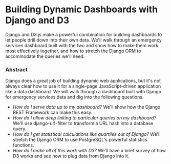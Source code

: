 # Building Dynamic Dashboards with Django and D3

Django and D3.js make a powerful combination for building dashboards to let
people drill down into their own data. We'll walk through an emergency
services dashboard built with the two and show how to make them work most
effectively together, and how to stretch the Django ORM to accommodate the
queries we'll need.

### Abstract

Django does a great job of building dynamic web applications, but it's not
always clear how to use it for a single-page JavaScript-driven application
like a data dashboard. We will walk through a dashboard built with Django for
emergency services data and dig into the following questions.

  * _How do I serve data up to my dashboard?_ We'll show how the Django REST Framework can make this easy.
  * _How do I allow deep linking to particular queries on my dashboard?_ We'll use django-url-filter to transform a URL hash into a database query.
  * _How do I get statistical calculations like quartiles out of Django?_ We'll stretch the Django ORM to use PostgreSQL's powerful statistics functions.
  * _How do I make all of this work with D3?_ We'll have a brief survey of how D3 works and see how to plug data from Django into it.

